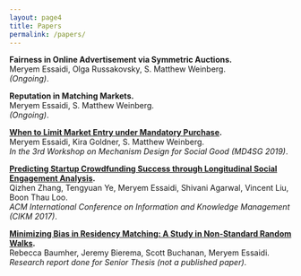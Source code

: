 ```yaml
--- 
layout: page4 
title: Papers
permalink: /papers/ 
--- 
```


**Fairness in Online Advertisement via Symmetric Auctions.** 
<br /> Meryem Essaidi, Olga Russakovsky, S. Matthew Weinberg. 
<br/> *(Ongoing)*.


**Reputation in Matching Markets.** 
<br /> Meryem Essaidi, S. Matthew Weinberg. 
<br/> *(Ongoing)*.


**[When to Limit Market Entry under Mandatory Purchase](https://arxiv.org/abs/2002.06326).** 
<br /> Meryem Essaidi, Kira Goldner, S. Matthew Weinberg. 
<br/> *In the 3rd Workshop on Mechanism Design for Social Good (MD4SG 2019)*.


**[Predicting Startup Crowdfunding Success through Longitudinal Social Engagement Analysis](http://www.cis.upenn.edu/~qizhen/cikm17-zhang.pdf).** 
<br /> Qizhen Zhang, Tengyuan Ye, Meryem Essaidi, Shivani Agarwal, Vincent Liu, Boon Thau Loo. 
<br/> *ACM International Conference on Information and Knowledge Management (CIKM 2017)*.


**[Minimizing Bias in Residency Matching: A Study in Non-Standard Random Walks](http://www.seas.upenn.edu/~cse400/CSE400_2015_2016/reports/report_7.pdf).** 
<br/> Rebecca Baumher, Jeremy Bierema, Scott Buchanan, Meryem Essaidi. 
<br/> *Research report done for Senior Thesis (not a published paper)*.
